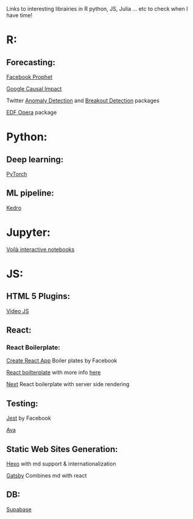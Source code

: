 Links to interesting librairies in R python, JS, Julia ... etc to check when I have time!
# R:
## Forecasting:
[Facebook Prophet](https://research.fb.com/prophet-forecasting-at-scale/)

[Google Causal Impact](https://google.github.io/CausalImpact/CausalImpact.html)

Twitter [Anomaly Detection](https://github.com/twitter/AnomalyDetection) and 
[Breakout Detection](https://github.com/twitter/BreakoutDetection) packages

[EDF Opera](https://github.com/Dralliag/opera) package

# Python:
## Deep learning:
[PyTorch](http://pytorch.org/)

## ML pipeline:
[Kedro](https://github.com/quantumblacklabs/kedro)

# Jupyter:
[Voilà interactive notebooks](https://github.com/QuantStack/voila)

# JS:
## HTML 5 Plugins:
[Video JS](http://videojs.com/)

## React:
### React Boilerplate:
[Create React App](https://github.com/facebookincubator/create-react-app) Boiler plates by Facebook

[React boilterplate](http://reactboilerplate.com/) with more info [here](https://ponyfoo.com/articles/progressive-app-serviceworker)

[Next](https://zeit.co/blog/next) React boilerplate with server side rendering

## Testing:
[Jest](http://facebook.github.io/jest/) by Facebook

[Ava](https://github.com/avajs/ava)

## Static Web Sites Generation:
[Hexo](https://hexo.io/) with md support & internationalization

[Gatsby](https://github.com/gatsbyjs/gatsby) Combines md with react

## DB:
[Supabase](https://supabase.io/)
